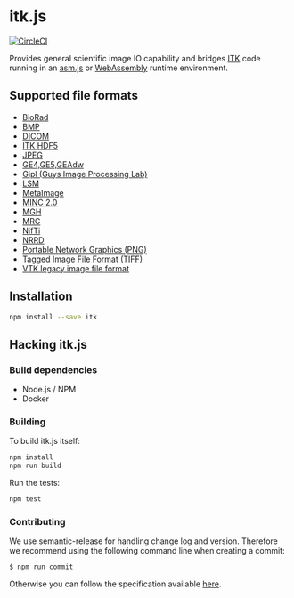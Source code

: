 itk.js
======

[![CircleCI](https://circleci.com/gh/InsightSoftwareConsortium/itk-js.svg?style=svg)](https://circleci.com/gh/InsightSoftwareConsortium/itk-js)

Provides general scientific image IO capability and bridges
[ITK](https://itk.org) code running in an
[asm.js](http://asmjs.org/) or [WebAssembly](http://webassembly.org/)
runtime environment.

Supported file formats
----------------------

- [BioRad](http://www.bio-rad.com/)
- [BMP](https://en.wikipedia.org/wiki/BMP_file_format)
- [DICOM](http://dicom.nema.org/)
- [ITK HDF5](https://support.hdfgroup.org/HDF5/)
- [JPEG](https://en.wikipedia.org/wiki/JPEG_File_Interchange_Format)
- [GE4,GE5,GEAdw](http://www3.gehealthcare.com)
- [Gipl (Guys Image Processing Lab)](https://www.ncbi.nlm.nih.gov/pubmed/12956259)
- [LSM](http://www.openwetware.org/wiki/Dissecting_LSM_files)
- [MetaImage](https://itk.org/Wiki/ITK/MetaIO/Documentation)
- [MINC 2.0](https://en.wikibooks.org/wiki/MINC/SoftwareDevelopment/MINC2.0_File_Format_Reference)
- [MGH](https://surfer.nmr.mgh.harvard.edu/fswiki/FsTutorial/MghFormat)
- [MRC](https://en.wikipedia.org/wiki/MRC_(file_format))
- [NifTi](https://nifti.nimh.nih.gov/nifti-1)
- [NRRD](http://teem.sourceforge.net/nrrd/format.html)
- [Portable Network Graphics (PNG)](https://en.wikipedia.org/wiki/Portable_Network_Graphics)
- [Tagged Image File Format (TIFF)](https://en.wikipedia.org/wiki/TIFF)
- [VTK legacy image file format](http://www.vtk.org/VTK/img/file-formats.pdf)

Installation
------------

```bash
npm install --save itk
```

Hacking itk.js
--------------

### Build dependencies

- Node.js / NPM
- Docker

### Building

To build itk.js itself:

```bash
npm install
npm run build
```

Run the tests:
```bash
npm test
```

### Contributing

We use semantic-release for handling change log and version.
Therefore we recommend using the following command line when
creating a commit:

```sh
$ npm run commit
```

Otherwise you can follow the specification available [here](https://gist.github.com/stephenparish/9941e89d80e2bc58a153).
